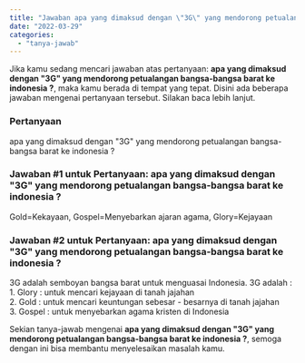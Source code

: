 ```yaml
---
title: "Jawaban apa yang dimaksud dengan \"3G\" yang mendorong petualangan bangsa-bangsa barat ke indonesia ?"
date: "2022-03-29"
categories: 
  - "tanya-jawab"
---
```


Jika kamu sedang mencari jawaban atas pertanyaan: **apa yang dimaksud dengan "3G" yang mendorong petualangan bangsa-bangsa barat ke indonesia ?**, maka kamu berada di tempat yang tepat. Disini ada beberapa jawaban mengenai pertanyaan tersebut. Silakan baca lebih lanjut.

### Pertanyaan

apa yang dimaksud dengan "3G" yang mendorong petualangan bangsa-bangsa barat ke indonesia ?

### Jawaban #1 untuk Pertanyaan: apa yang dimaksud dengan "3G" yang mendorong petualangan bangsa-bangsa barat ke indonesia ?

Gold=Kekayaan, Gospel=Menyebarkan ajaran agama, Glory=Kejayaan  

### Jawaban #2 untuk Pertanyaan: apa yang dimaksud dengan "3G" yang mendorong petualangan bangsa-bangsa barat ke indonesia ?

3G adalah semboyan bangsa barat untuk menguasai Indonesia. 3G adalah :  
1\. Glory : untuk mencari kejayaan di tanah jajahan   
2\. Gold : untuk mencari keuntungan sebesar - besarnya di tanah jajahan   
3\. Gospel : untuk menyebarkan agama kristen di Indonesia 

Sekian tanya-jawab mengenai **apa yang dimaksud dengan "3G" yang mendorong petualangan bangsa-bangsa barat ke indonesia ?**, semoga dengan ini bisa membantu menyelesaikan masalah kamu.
